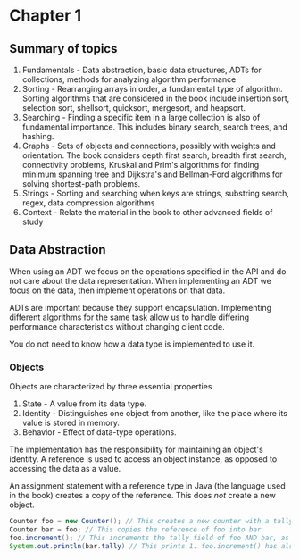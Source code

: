 # Chapter 1
## Summary of topics
1. Fundamentals - Data abstraction, basic data structures, ADTs for collections,
   methods for analyzing algorithm performance
2. Sorting - Rearranging arrays in order, a fundamental type of algorithm. 
   Sorting algorithms that are considered in the book include insertion sort,
   selection sort, shellsort, quicksort, mergesort, and heapsort.
3. Searching - Finding a specific item in a large collection is also of
   fundamental importance. This includes binary search, search trees, and hashing.
4. Graphs - Sets of objects and connections, possibly with weights and orientation.
   The book considers depth first search, breadth first search, connectivity 
   problems, Kruskal and Prim's algorithms for finding minimum spanning tree
   and Dijkstra's and Bellman-Ford algorithms for solving shortest-path problems.
5. Strings - Sorting and searching when keys are strings, substring search,
   regex, data compression algorithms
6. Context - Relate the material in the book to other advanced fields of study

## Data Abstraction
When using an ADT we focus on the operations specified in the API and do not care
about the data representation. When implementing an ADT we focus on the data,
then implement operations on that data.

ADTs are important because they support encapsulation. Implementing different
algorithms for the same task allow us to handle differing performance
characteristics without changing client code.

You do not need to know how a data type is implemented to use it.

### Objects
Objects are characterized by three essential properties
1. State - A value from its data type.
2. Identity - Distinguishes one object from another, like the place
   where its value is stored in memory.
3. Behavior - Effect of data-type operations.

The implementation has the responsibility for maintaining an object's identity.
A reference is used to access an object instance, as opposed to accessing the data
as a value.

An assignment statement with a reference type in Java (the language used in the
book) creates a copy of the reference. This does _not_ create a new object.
```java
Counter foo = new Counter(); // This creates a new counter with a tally of 0
Counter bar = foo; // This copies the reference of foo into bar
foo.increment(); // This increments the tally field of foo AND bar, as they share the same reference
System.out.println(bar.tally) // This prints 1. foo.increment() has also incremented bar
```
